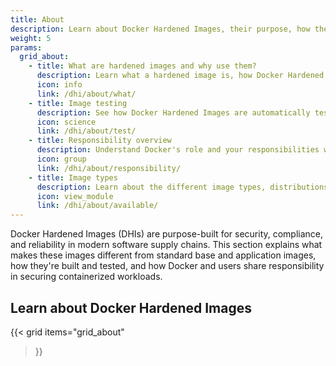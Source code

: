 ```yaml
---
title: About
description: Learn about Docker Hardened Images, their purpose, how they are built and tested, and the shared responsibility model for security.
weight: 5
params:
  grid_about:
    - title: What are hardened images and why use them?
      description: Learn what a hardened image is, how Docker Hardened Images are built, what sets them apart from typical base and application images, and why you should use them.
      icon: info
      link: /dhi/about/what/
    - title: Image testing
      description: See how Docker Hardened Images are automatically tested for standards compliance, functionality, and security.
      icon: science
      link: /dhi/about/test/
    - title: Responsibility overview
      description: Understand Docker's role and your responsibilities when using Docker Hardened Images as part of your secure software supply chain.
      icon: group
      link: /dhi/about/responsibility/
    - title: Image types
      description: Learn about the different image types, distributions, and variants offered in the Docker Hardened Images catalog.
      icon: view_module
      link: /dhi/about/available/
---
```


Docker Hardened Images (DHIs) are purpose-built for security, compliance, and
reliability in modern software supply chains. This section explains what makes
these images different from standard base and application images, how they're
built and tested, and how Docker and users share responsibility in securing
containerized workloads.

## Learn about Docker Hardened Images

{{< grid
  items="grid_about"
>}}